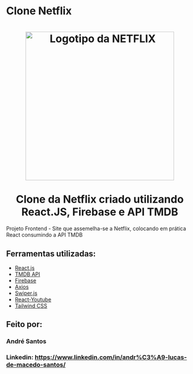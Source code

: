 # Clone Netflix

<h1 align="center">
<img title="Netflix" src="https://fhsknightlife.com/wp-content/uploads/2020/04/uVASXqvMzyUrAPfSn9pMtxOC7s89ulzdDKBdtqCP.png" alt="Logotipo da NETFLIX" width="400" />
<br><br>Clone da Netflix criado utilizando React.JS, Firebase e API TMDB
</h1>

Projeto Frontend - Site que assemelha-se a Netflix, colocando em prática React consumindo a API TMDB

## Ferramentas utilizadas:

* [React.js](https://react.dev/)
* [TMDB API](https://www.themoviedb.org/)
* [Firebase](https://firebase.google.com/)
* [Axios](https://www.npmjs.com/package/axios)
* [Swiper.js](https://swiperjs.com/)
* [React-Youtube](https://www.npmjs.com/package/react-youtube)
* [Tailwind CSS](https://tailwindcss.com/)

## Feito por:

### André Santos

### Linkedin: https://www.linkedin.com/in/andr%C3%A9-lucas-de-macedo-santos/
  
